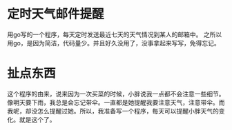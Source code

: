 # 定时天气邮件提醒
用go写的一个程序，每天定时发送最近七天的天气情况到某人的邮箱中。
之所以用go，是因为简洁，代码量少。并且好久没用了，没事拿起来写写，免得忘记。

# 扯点东西
这个程序的由来，说来因为一次买菜的时候，小胖说我一点都不会注意一些细节。像明天要下雨，我总是会忘记带伞。一直都是她提醒我要注意天气，注意带伞。而我呢，却没怎么提醒过她。所以，我准备写一个程序，每天可以提醒小胖天气的变化。就是这个了。
